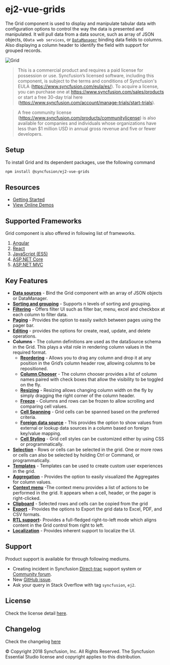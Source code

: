 # ej2-vue-grids

The Grid component is used to display and manipulate tabular data with configuration options to control the way the data is presented and manipulated. It will pull data from a data source, such as array of JSON objects, `OData web services`, or [`DataManager`](http://ej2.syncfusion.com/vue/documentation/data/?utm_source=npm&utm_campaign=grid) binding data fields to columns. Also displaying a column header to identify the field with support for grouped records.

![Grid](https://ej2.syncfusion.com/products/grid/readme.gif)

> This is a commercial product and requires a paid license for possession or use. Syncfusion’s licensed software, including this component, is subject to the terms and conditions of Syncfusion's EULA (https://www.syncfusion.com/eula/es/). To acquire a license, you can purchase one at https://www.syncfusion.com/sales/products or start a free 30-day trial here (https://www.syncfusion.com/account/manage-trials/start-trials).

> A free community license (https://www.syncfusion.com/products/communitylicense) is also available for companies and individuals whose organizations have less than $1 million USD in annual gross revenue and five or fewer developers.

## Setup

To install Grid and its dependent packages, use the following command

```sh
npm install @syncfusion/ej2-vue-grids
```

## Resources

* [Getting Started](https://ej2.syncfusion.com/vue/documentation/grid/getting-started.html?utm_source=npm&utm_campaign=grid)
* [View Online Demos](https://ej2.syncfusion.com/vue/demos/?utm_source=npm&utm_campaign=grid/#/material/grid/)

## Supported Frameworks

Grid component is also offered in following list of frameworks.

1. [Angular](https://github.com/syncfusion/ej2-angular-grids)
2. [React](https://github.com/syncfusion/ej2-react-grids)
3. [JavaScript (ES5)](https://www.syncfusion.com/products/javascript/data-grid)
4. [ASP.NET Core](https://www.syncfusion.com/products/aspnetcore/data-grid)
5. [ASP.NET MVC](https://www.syncfusion.com/products/aspnetmvc/data-grid)

## Key Features

* [**Data sources**](https://ej2.syncfusion.com/vue/demos/?utm_source=npm&utm_campaign=grid#/material/grid/local-data.html) - Bind the Grid component with an array of JSON objects or DataManager.
* [**Sorting and grouping**](https://ej2.syncfusion.com/vue/demos/?utm_source=npm&utm_campaign=grid#/material/grid/grouping.html) - Supports n levels of sorting and grouping.
* [**Filtering**](https://ej2.syncfusion.com/vue/demos/?utm_source=npm&utm_campaign=grid#/material/grid/filtering.html) - Offers filter UI such as filter bar, menu, excel and checkbox at each column to filter data.
* [**Paging**](https://ej2.syncfusion.com/vue/demos/?utm_source=npm&utm_campaign=grid#/material/grid/paging.html) - Provides the option to easily switch between pages using the pager bar.
* [**Editing**](https://ej2.syncfusion.com/vue/demos/?utm_source=npm&utm_campaign=grid#/material/grid/inlineediting.html) - provides the options for create, read, update, and delete operations.
* **Columns** - The column definitions are used as the dataSource schema in the Grid. This plays a vital role in rendering column values in the required format.
  * [**Reordering**](https://ej2.syncfusion.com/vue/demos/?utm_source=npm&utm_campaign=grid#/material/grid/reorder.html) - Allows you to drag any column and drop it at any position in the Grid’s column header row, allowing columns to be repositioned.
  * [**Column Chooser**](https://ej2.syncfusion.com/vue/demos/?utm_source=npm&utm_campaign=grid#/material/grid/column-chooser.html) - The column chooser provides a list of column names paired with check boxes that allow the visibility to be toggled on the fly.
  * [**Resizing**](https://ej2.syncfusion.com/vue/demos/?utm_source=npm&utm_campaign=grid#/material/grid/column-resize.html) - Resizing allows changing column width on the fly by simply dragging the right corner of the column header.
  * [**Freeze**](https://ej2.syncfusion.com/vue/demos/?utm_source=npm&utm_campaign=grid#/material/grid/frozen.html) - Columns and rows can be frozen to allow scrolling and comparing cell values.
  * [**Cell Spanning**](https://ej2.syncfusion.com/vue/demos/?utm_source=npm&utm_campaign=grid#/material/grid/column-spanning.html) - Grid cells can be spanned based on the preferred criteria.
  * [**Foreign data source**](https://ej2.syncfusion.com/vue/demos/?utm_source=npm&utm_campaign=grid#/material/grid/foreign-key.html) - This provides the option to show values from external or lookup data sources in a column based on foreign key/value mapping.
  * [**Cell Styling**](https://ej2.syncfusion.com/vue/documentation/grid/how-to.html?lang=typescript&utm_source=npm&utm_campaign=grid#customize-column-styles) - Grid cell styles can be customized either by using CSS or programmatically.
* [**Selection**](https://ej2.syncfusion.com/vue/demos/?utm_source=npm&utm_campaign=grid#/material/grid/selection.html) - Rows or cells can be selected in the grid. One or more rows or cells can also be selected by holding Ctrl or Command, or programmatically.
* [**Templates**](https://ej2.syncfusion.com/vue/demos/?utm_source=npm&utm_campaign=grid#/material/grid/column-template.html) - Templates can be used to create custom user experiences in the grid.
* [**Aggregation**](https://ej2.syncfusion.com/vue/demos/?utm_source=npm&utm_campaign=grid#/material/grid/aggregate.html) - Provides the option to easily visualized the Aggregates for column values.
* [**Context menu**](https://ej2.syncfusion.com/vue/demos/?utm_source=npm&utm_campaign=grid#/material/grid/context-menu.html) -The context menu provides a list of actions to be performed in the grid. It appears when a cell, header, or the pager is right-clicked.
* [**Clipboard**](https://ej2.syncfusion.com/vue/demos/?utm_source=npm&utm_campaign=grid#/material/grid/clipboard.html) - Selected rows and cells can be copied from the grid
* [**Export**](https://ej2.syncfusion.com/vue/demos/?utm_source=npm&utm_campaign=grid#/material/grid/export.html) - Provides the options to Export the grid data to Excel, PDF, and CSV formats.
* [**RTL support**](https://ej2.syncfusion.com/vue/documentation/grid/global-local.html?lang=typescript&utm_source=npm&utm_campaign=grid#right-to-left---rtl)- Provides a full-fledged right-to-left mode which aligns content in the Grid control from right to left.
* [**Localization**](https://ej2.syncfusion.com/vue/documentation/grid/global-local.html?lang=typescript&utm_source=npm&utm_campaign=grid#localization) - Provides inherent support to localize the UI.

## Support

Product support is available for through following mediums.

* Creating incident in Syncfusion [Direct-trac](https://www.syncfusion.com/support/directtrac/incidents?utm_source=npm&utm_campaign=grid) support system or [Community forum](https://www.syncfusion.com/forums?utm_source=npm&utm_campaign=grid).
* New [GitHub issue](https://github.com/syncfusion/ej2-vue-grids/issues/new).
* Ask your query in Stack Overflow with tag `syncfusion`, `ej2`.

## License

Check the license detail [here](https://github.com/syncfusion/ej2/blob/master/license).

## Changelog

Check the changelog [here](https://github.com/syncfusion/ej2-vue-grids/blob/master/CHANGELOG.md)

&copy; Copyright 2018 Syncfusion, Inc. All Rights Reserved. The Syncfusion Essential Studio license and copyright applies to this distribution.
